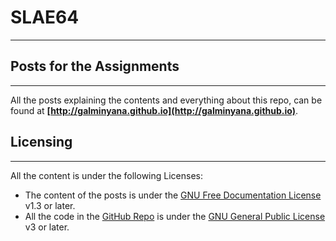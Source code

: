 # SLAE64
---

## Posts for the Assignments
---
All the posts explaining the contents and everything about this repo, can be found at **[http://galminyana.github.io](http://galminyana.github.io)**.

## Licensing
---
All the content is under the following Licenses:
- The content of the posts is under the [GNU Free Documentation License](https://www.gnu.org/licenses/fdl-1.3.html) v1.3 or later.
- All the code in the [GitHub Repo](https://github.com/galminyana/SLAE64/) is under the [GNU General Public License](https://www.gnu.org/licenses/gpl-3.0.html) v3 or later.
